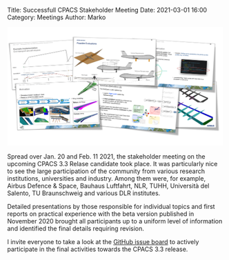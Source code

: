 Title: Successfull CPACS Stakeholder Meeting
Date: 2021-03-01 16:00
Category: Meetings
Author: Marko

<img src="images/2021_stakeholderMeeting.png"
     alt="2021_stakeholderMeeting"
     width="500px">
     
Spread over Jan. 20 and Feb. 11 2021, the stakeholder meeting on the upcoming CPACS 3.3 Relase candidate took place. 
It was particularly nice to see the large participation of the community from various research institutions, universities and industry. 
Among them were, for example, Airbus Defence & Space, Bauhaus Luftfahrt, NLR, TUHH, Università del Salento, TU Braunschweig and various DLR institutes. 

Detailed presentations by those responsible for individual topics and first reports on practical experience with the beta version published in November 2020 brought all participants up to a uniform level of information and identified the final details requiring revision.

I invite everyone to take a look at the [GitHub issue board](https://github.com/DLR-SL/CPACS/issues) to actively participate in the final activities towards the CPACS 3.3 release. 

